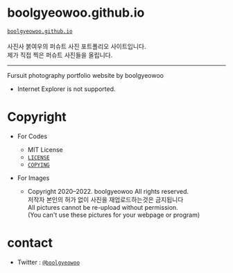 # boolgyeowoo.github.io

  [```boolgyeowoo.github.io```](https://boolgyeowoo.github.io)\
\
  사진사 붉여우의 퍼슈트 사진 포트폴리오 사이트입니다.\
  제가 직접 찍은 퍼슈트 사진들을 올립니다.


******

Fursuit photography portfolio website by boolgyeowoo

* Internet Explorer is not supported.


# Copyright
* For Codes
    + MIT License
    + [```LICENSE```](https://github.com/boolgyeowoo/boolgyeowoo.github.io/blob/master/LICENSE)
    + [```COPYING```](https://github.com/boolgyeowoo/boolgyeowoo.github.io/blob/master/COPYING)

* For Images
    + Copyright 2020&ndash;2022. boolgyeowoo All rights reserved.\
      저작자 본인의 허가 없이 사진을 재업로드하는것은 금지됩니다\
      All pictures cannot be re-upload without permission.\
      (You can't use these pictures for your webpage or program)


# contact
   * Twitter : [```@boolgyeowoo```](https://twitter.com/boolgyeowoo)
